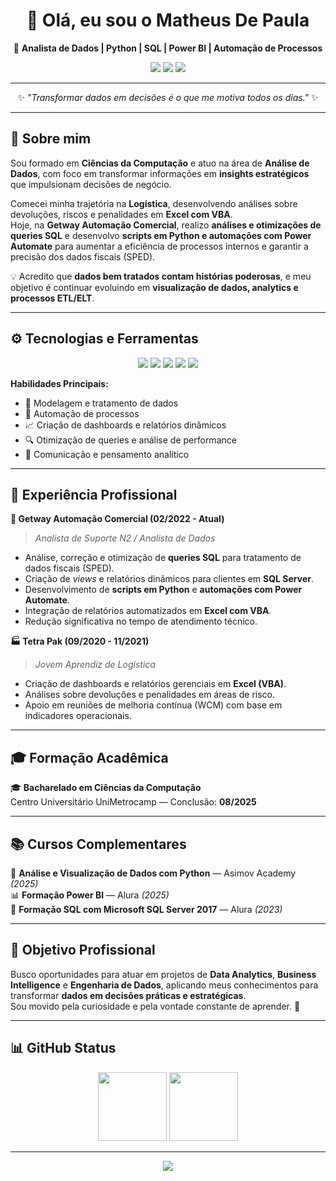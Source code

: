 <h1 align="center">👋 Olá, eu sou o Matheus De Paula</h1>

<p align="center">
  🎯 <b>Analista de Dados | Python | SQL | Power BI | Automação de Processos</b>  
</p>

<p align="center">
  <a href="mailto:paulaemanuel009@gmail.com"><img src="https://img.shields.io/badge/E--mail-D14836?style=for-the-badge&logo=gmail&logoColor=white" /></a>
  <a href="https://www.linkedin.com/in/matheus-de-paula-291947187" target="_blank"><img src="https://img.shields.io/badge/LinkedIn-0A66C2?style=for-the-badge&logo=linkedin&logoColor=white" /></a>
  <a href="#" target="_blank"><img src="https://img.shields.io/badge/Portfólio-000000?style=for-the-badge&logo=github&logoColor=white" /></a>
</p>

---

<p align="center">
  ✨ <i>"Transformar dados em decisões é o que me motiva todos os dias."</i> ✨
</p>

---

## 🧠 Sobre mim

Sou formado em **Ciências da Computação** e atuo na área de **Análise de Dados**, com foco em transformar informações em **insights estratégicos** que impulsionam decisões de negócio.

Comecei minha trajetória na **Logística**, desenvolvendo análises sobre devoluções, riscos e penalidades em **Excel com VBA**.  
Hoje, na **Getway Automação Comercial**, realizo **análises e otimizações de queries SQL** e desenvolvo **scripts em Python e automações com Power Automate** para aumentar a eficiência de processos internos e garantir a precisão dos dados fiscais (SPED).

💡 Acredito que **dados bem tratados contam histórias poderosas**, e meu objetivo é continuar evoluindo em **visualização de dados, analytics e processos ETL/ELT**.

---

## ⚙️ Tecnologias e Ferramentas

<p align="center">
  <img src="https://img.shields.io/badge/Python-3776AB?style=for-the-badge&logo=python&logoColor=white" />
  <img src="https://img.shields.io/badge/SQL%20Server-CC2927?style=for-the-badge&logo=microsoft-sql-server&logoColor=white" />
  <img src="https://img.shields.io/badge/Power%20BI-F2C811?style=for-the-badge&logo=powerbi&logoColor=black" />
  <img src="https://img.shields.io/badge/Excel-217346?style=for-the-badge&logo=microsoft-excel&logoColor=white" />
  <img src="https://img.shields.io/badge/Power%20Automate-0066FF?style=for-the-badge&logo=power-automate&logoColor=white" />
</p>

**Habilidades Principais:**
- 🧩 Modelagem e tratamento de dados  
- 🤖 Automação de processos  
- 📈 Criação de dashboards e relatórios dinâmicos  
- 🔍 Otimização de queries e análise de performance  
- 💬 Comunicação e pensamento analítico  

---

## 💼 Experiência Profissional

**🚀 Getway Automação Comercial (02/2022 - Atual)**  
> *Analista de Suporte N2 / Analista de Dados*  
- Análise, correção e otimização de **queries SQL** para tratamento de dados fiscais (SPED).  
- Criação de *views* e relatórios dinâmicos para clientes em **SQL Server**.  
- Desenvolvimento de **scripts em Python** e **automações com Power Automate**.  
- Integração de relatórios automatizados em **Excel com VBA**.  
- Redução significativa no tempo de atendimento técnico.

**🏭 Tetra Pak (09/2020 - 11/2021)**  
> *Jovem Aprendiz de Logística*  
- Criação de dashboards e relatórios gerenciais em **Excel (VBA)**.  
- Análises sobre devoluções e penalidades em áreas de risco.  
- Apoio em reuniões de melhoria contínua (WCM) com base em indicadores operacionais.

---

## 🎓 Formação Acadêmica

🎓 **Bacharelado em Ciências da Computação**  
Centro Universitário UniMetrocamp — Conclusão: **08/2025**

---

## 📚 Cursos Complementares

📘 **Análise e Visualização de Dados com Python** — Asimov Academy *(2025)*  
📊 **Formação Power BI** — Alura *(2025)*  
💾 **Formação SQL com Microsoft SQL Server 2017** — Alura *(2023)*

---

## 🚀 Objetivo Profissional

Busco oportunidades para atuar em projetos de **Data Analytics**, **Business Intelligence** e **Engenharia de Dados**, aplicando meus conhecimentos para transformar **dados em decisões práticas e estratégicas**.  
Sou movido pela curiosidade e pela vontade constante de aprender. 💪  

---

## 📊 GitHub Status

<p align="center">
  <img height="110em" src="https://github-readme-stats.vercel.app/api?username=MatheusPaula02&show_icons=true&theme=dark&count_private=true" />
  <img height="110em" src="https://github-readme-stats.vercel.app/api/top-langs/?username=MatheusPaula02&layout=compact&theme=dark" />
</p>

---

<p align="center">
  <img src="https://streak-stats.demolab.com?user=MatheusPaula02&theme=dark&hide_border=false&border_radius=6&date_format=j%20M%5B%20Y%5D" />
</p>

